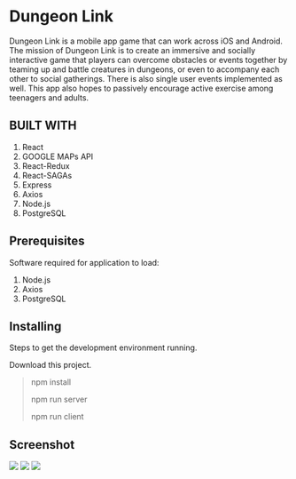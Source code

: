 # Dungeon Link
Dungeon Link is a mobile app game that can work across iOS and Android. The mission of Dungeon Link is to create an immersive and socially interactive game that players can overcome obstacles or events together by teaming up and battle creatures in dungeons, or even to accompany each other to social gatherings. There is also single user events implemented as well. This app also hopes to passively encourage active exercise among teenagers and adults.

## BUILT WITH
1. React
2. GOOGLE MAPs API
3. React-Redux
4. React-SAGAs
5. Express
6. Axios
7. Node.js
8. PostgreSQL


## Prerequisites

Software required for application to load:

1. Node.js
2. Axios
3. PostgreSQL


## Installing

Steps to get the development environment running.

Download this project.

> npm install
> 
> npm run server
> 
> npm run client


## Screenshot

![](https://imgur.com/PoYBloi.png)
![](https://imgur.com/9QF4dVh.png)
![](https://imgur.com/lyvFuPf.png)



